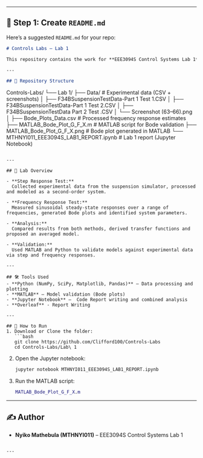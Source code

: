

---

## 📄 Step 1: Create `README.md`

Here’s a suggested `README.md` for your repo:

```markdown
# Controls Labs – Lab 1

This repository contains the work for **EEE3094S Control Systems Lab 1**, focused on system identification and validation using **step response** and **frequency response** tests.

---

## 📂 Repository Structure

```

Controls-Labs/
└── Lab 1/
├── Data/                           # Experimental data (CSV + screenshots)
│   ├── F34BSuspensionTestData-Part 1 Test 1.CSV
│   ├── F34BSuspensionTestData-Part 1 Test 2.CSV
│   ├── F34BSuspensionTestData Part 2 Test <freq>.CSV
│   └── Screenshot (63–66).png
│
├── Bode\_Plots\_Data.csv             # Processed frequency response estimates
├── MATLAB\_Bode\_Plot\_G\_F\_X.m        # MATLAB script for Bode validation
├── MATLAB\_Bode\_Plot\_G\_F\_X.png      # Bode plot generated in MATLAB
└── MTHNYI011\_EEE3094S\_LAB1\_REPORT.ipynb   # Lab 1 report (Jupyter Notebook)

````

---

## 🔬 Lab Overview

- **Step Response Test:**  
  Collected experimental data from the suspension simulator, processed and modeled as a second-order system.

- **Frequency Response Test:**  
  Measured sinusoidal steady-state responses over a range of frequencies, generated Bode plots and identified system parameters.

- **Analysis:**  
  Compared results from both methods, derived transfer functions and proposed an averaged model.

- **Validation:**  
  Used MATLAB and Python to validate models against experimental data via step and frequency responses.

---

## 🛠️ Tools Used
- **Python (NumPy, SciPy, Matplotlib, Pandas)** – Data processing and plotting  
- **MATLAB** – Model validation (Bode plots)  
- **Jupyter Notebook** –  Code Report writing and combined analysis  
- **Overleaf** - Report Writing

---

## 🚀 How to Run
1. Download or Clone the folder:
   ```bash
   git clone https://github.com/Clifford100/Controls-Labs
   cd Controls-Labs/Lab\ 1
````

2. Open the Jupyter notebook:

   ```bash
   jupyter notebook MTHNYI011_EEE3094S_LAB1_REPORT.ipynb
   ```
3. Run the MATLAB script:

   ```matlab
   MATLAB_Bode_Plot_G_F_X.m
   ```

---

## ✍️ Author

* **Nyiko Mathebula (MTHNYI011)** – EEE3094S Control Systems Lab 1

````

---
